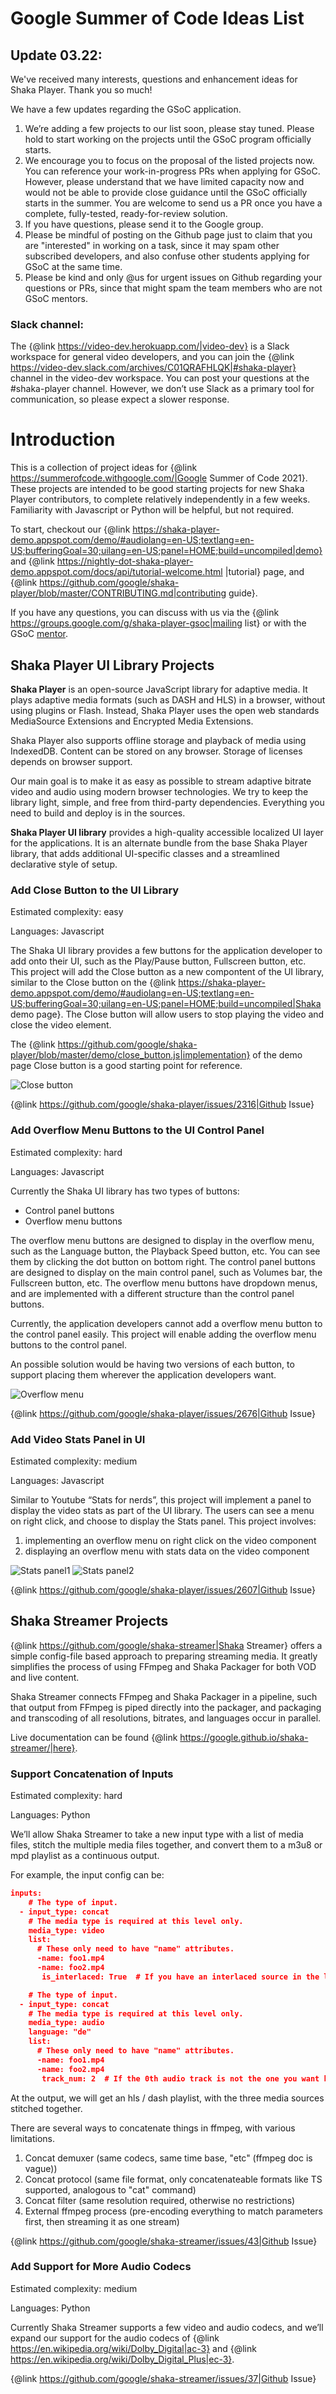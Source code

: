 # Google Summer of Code Ideas List

## Update 03.22:

We've received many interests, questions and enhancement ideas for Shaka Player.
Thank you so much! 

We have a few updates regarding the GSoC application.
1. We’re adding a few projects to our list soon, please stay tuned. Please hold
   to start working on the projects until the GSoC program officially starts.
2. We encourage you to focus on the proposal of the listed projects now. You can
   reference your work-in-progress PRs when applying for GSoC. However, please
   understand that we have limited capacity now and would not be able to provide
   close guidance until the GSoC officially starts in the summer. You are
   welcome to send us a PR once you have a complete, fully-tested,
   ready-for-review solution.
3. If you have questions, please send it to the Google group.
4. Please be mindful of posting on the Github page just to claim that you are
   "interested" in working on a task, since it may spam other subscribed
   developers, and also confuse other students applying for GSoC at the same
   time. 
5. Please be kind and only @us for urgent issues on Github regarding your
   questions or PRs, since that might spam the team members who are not GSoC
   mentors.

### Slack channel:
The {@link https://video-dev.herokuapp.com/|video-dev} is a Slack workspace 
for general video developers, and you can join the {@link https://video-dev.slack.com/archives/C01QRAFHLQK|#shaka-player} channel in the video-dev 
workspace. You can post your questions at the #shaka-player channel. However, 
we don’t use Slack as a primary tool for communication, so please expect a 
slower response.


# Introduction
This is a collection of project ideas for {@link https://summerofcode.withgoogle.com/|Google Summer of Code 2021}. 
These projects are intended to be good starting projects for new Shaka Player 
contributors, to complete relatively independently in a few weeks. Familiarity 
with Javascript or Python will be helpful, but not required.

To start, checkout our 
{@link https://shaka-player-demo.appspot.com/demo/#audiolang=en-US;textlang=en-US;bufferingGoal=30;uilang=en-US;panel=HOME;build=uncompiled|demo} and {@link https://nightly-dot-shaka-player-demo.appspot.com/docs/api/tutorial-welcome.html
|tutorial} page, and {@link https://github.com/google/shaka-player/blob/master/CONTRIBUTING.md|contributing guide}.

If you have any questions, you can discuss with us via the {@link https://groups.google.com/g/shaka-player-gsoc|mailing list} 
or with the GSoC [mentor][].


## Shaka Player UI Library Projects

**Shaka Player** is an open-source JavaScript library for adaptive media. It 
plays adaptive media formats (such as DASH and HLS) in a browser, without using 
plugins or Flash. Instead, Shaka Player uses the open web standards MediaSource 
Extensions and Encrypted Media Extensions.

Shaka Player also supports offline storage and playback of media using 
IndexedDB. Content can be stored on any browser. Storage of licenses depends on 
browser support.

Our main goal is to make it as easy as possible to stream adaptive bitrate video
 and audio using modern browser technologies. We try to keep the library light, 
simple, and free from third-party dependencies. Everything you need to build 
and deploy is in the sources.

**Shaka Player UI library** provides a high-quality accessible localized UI 
layer for the applications. It is an alternate bundle from the base Shaka Player
 library, that adds additional UI-specific classes and a streamlined declarative
 style of setup.

[mentor]:mailto:michellezhuo@google.com

### Add Close Button to the UI Library

Estimated complexity: easy

Languages: Javascript

The Shaka UI library provides a few buttons for the application developer to 
add onto their UI, such as the Play/Pause button, Fullscreen button, etc.
This project will add the Close button as a new compontent of the UI library, 
similar to the Close button on the {@link 
https://shaka-player-demo.appspot.com/demo/#audiolang=en-US;textlang=en-US;bufferingGoal=30;uilang=en-US;panel=HOME;build=uncompiled|Shaka demo page}. 
The Close button will allow users to stop playing the video and close the video 
element.

The {@link https://github.com/google/shaka-player/blob/master/demo/close_button.js|implementation} of the demo page Close 
button is a good starting point for reference.

![Close button](https://user-images.githubusercontent.com/31563237/71356283-c479f000-2592-11ea-80aa-c0ff6992c001.png)

{@link https://github.com/google/shaka-player/issues/2316|Github Issue}


### Add Overflow Menu Buttons to the UI Control Panel

Estimated complexity: hard

Languages: Javascript

Currently the Shaka UI library has two types of buttons:
- Control panel buttons
- Overflow menu buttons

The overflow menu buttons are designed to display in the overflow menu, such as 
the Language button, the Playback Speed button, etc. You can see them by 
clicking the dot button on bottom right.
The control panel buttons are designed to display on the main control panel, 
such as Volumes bar, the Fullscreen button, etc. The overflow menu buttons have 
dropdown menus, and are implemented with a different structure than the control 
panel buttons.

Currently, the application developers cannot add a overflow menu button to the 
control panel easily.
This project will enable adding the overflow menu buttons to the control panel.

An possible solution would be having two versions of each button, to support 
placing them wherever the application developers want.
 
![Overflow menu]( 
https://user-images.githubusercontent.com/28269801/109266388-dec5e400-77bc-11eb-9ac8-dda3dac53bf4.png)

{@link https://github.com/google/shaka-player/issues/2676|Github Issue}


### Add Video Stats Panel in UI

Estimated complexity: medium

Languages: Javascript

Similar to Youtube “Stats for nerds”, this project will implement a panel to 
display the video stats as part of the UI library. The users can see a menu on
right click, and choose to display the Stats panel.
This project involves:
1. implementing an overflow menu on right click on the video component
2. displaying an overflow menu with stats data on the video component

![Stats panel1](https://user-images.githubusercontent.com/8983024/83487168-d305f500-a4aa-11ea-8c7b-8d6d7dbde65b.png)
![Stats panel2](https://user-images.githubusercontent.com/8983024/83487122-bcf83480-a4aa-11ea-9f46-2a489f128c7d.png)

{@link https://github.com/google/shaka-player/issues/2607|Github Issue}


## Shaka Streamer Projects

{@link https://github.com/google/shaka-streamer|Shaka Streamer} offers a simple
 config-file based approach to preparing streaming media. It greatly simplifies 
the process of using FFmpeg and Shaka Packager for both VOD and live content.

Shaka Streamer connects FFmpeg and Shaka Packager in a pipeline, such that 
output from FFmpeg is piped directly into the packager, and packaging and 
transcoding of all resolutions, bitrates, and languages occur in parallel.

Live documentation can be found 
{@link https://google.github.io/shaka-streamer/|here}.



### Support Concatenation of Inputs

Estimated complexity: hard

Languages: Python

We’ll allow Shaka Streamer to take a new input type with a list of media files,
stitch the multiple media files together, and convert them to a m3u8 or mpd
playlist as a continuous output.
 
For example, the input config can be:
```json
inputs:
    # The type of input.
  - input_type: concat
    # The media type is required at this level only.
    media_type: video
    list:
      # These only need to have "name" attributes.
      -name: foo1.mp4
      -name: foo2.mp4
       is_interlaced: True  # If you have an interlaced source in the list

    # The type of input.
  - input_type: concat
    # The media type is required at this level only.
    media_type: audio
    language: "de"
    list:
      # These only need to have "name" attributes.
      -name: foo1.mp4
      -name: foo2.mp4
       track_num: 2  # If the 0th audio track is not the one you want here...

```
At the output, we will get an hls / dash playlist, with the three media sources 
stitched together.

There are several ways to concatenate things in ffmpeg, with various
limitations.
1. Concat demuxer (same codecs, same time base, "etc" (ffmpeg doc is vague))
2. Concat protocol (same file format, only concatenateable formats like TS
   supported, analogous to "cat" command)
3. Concat filter (same resolution required, otherwise no restrictions)
4. External ffmpeg process (pre-encoding everything to match parameters first,
then streaming it as one stream)

{@link https://github.com/google/shaka-streamer/issues/43|Github Issue}


### Add Support for More Audio Codecs

Estimated complexity: medium

Languages: Python

Currently Shaka Streamer supports a few video and audio codecs, and we’ll expand
 our support for the audio codecs of {@link https://en.wikipedia.org/wiki/Dolby_Digital|ac-3} and {@link https://en.wikipedia.org/wiki/Dolby_Digital_Plus|ec-3}.

{@link https://github.com/google/shaka-streamer/issues/37|Github Issue}
